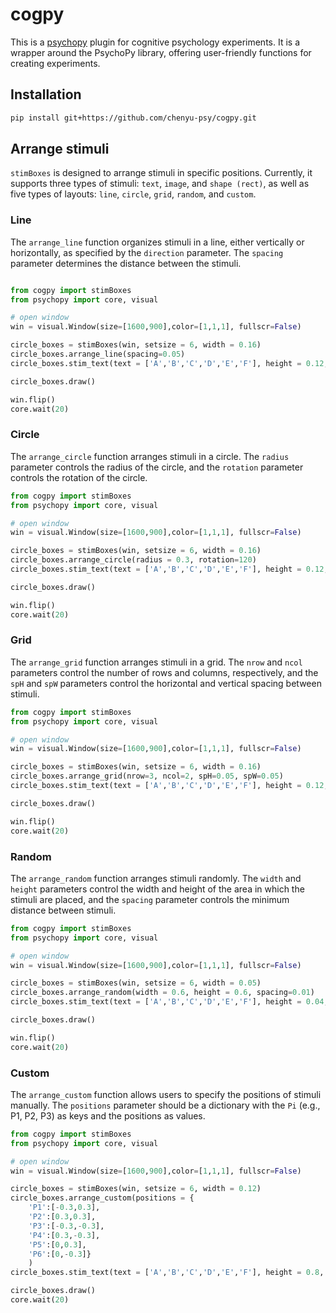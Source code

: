 # cogpy

This is a [psychopy](https://psychopy.org) plugin for cognitive psychology experiments. It is a wrapper around the PsychoPy library, offering user-friendly functions for creating experiments.

## Installation

```bash
pip install git+https://github.com/chenyu-psy/cogpy.git
```

## Arrange stimuli

`stimBoxes` is designed to arrange stimuli in specific positions. Currently, it supports three types of stimuli: `text`, `image`, and `shape (rect)`, as well as five types of layouts: `line`, `circle`, `grid`, `random`, and `custom`.

### Line

The `arrange_line` function organizes stimuli in a line, either vertically or horizontally, as specified by the `direction` parameter. The `spacing` parameter determines the distance between the stimuli.

```python

from cogpy import stimBoxes
from psychopy import core, visual

# open window
win = visual.Window(size=[1600,900],color=[1,1,1], fullscr=False)

circle_boxes = stimBoxes(win, setsize = 6, width = 0.16)
circle_boxes.arrange_line(spacing=0.05)
circle_boxes.stim_text(text = ['A','B','C','D','E','F'], height = 0.12, color="#bababa")

circle_boxes.draw()

win.flip()
core.wait(20)

```

### Circle

The `arrange_circle` function arranges stimuli in a circle. The `radius` parameter controls the radius of the circle, and the `rotation` parameter controls the rotation of the circle.

```python
from cogpy import stimBoxes
from psychopy import core, visual

# open window
win = visual.Window(size=[1600,900],color=[1,1,1], fullscr=False)

circle_boxes = stimBoxes(win, setsize = 6, width = 0.16)
circle_boxes.arrange_circle(radius = 0.3, rotation=120)
circle_boxes.stim_text(text = ['A','B','C','D','E','F'], height = 0.12, color="#bababa")

circle_boxes.draw()

win.flip()
core.wait(20)
```

### Grid

The `arrange_grid` function arranges stimuli in a grid. The `nrow` and `ncol` parameters control the number of rows and columns, respectively, and the `spH` and `spW` parameters control the horizontal and vertical spacing between stimuli.

```python
from cogpy import stimBoxes
from psychopy import core, visual

# open window
win = visual.Window(size=[1600,900],color=[1,1,1], fullscr=False)

circle_boxes = stimBoxes(win, setsize = 6, width = 0.16)
circle_boxes.arrange_grid(nrow=3, ncol=2, spH=0.05, spW=0.05)
circle_boxes.stim_text(text = ['A','B','C','D','E','F'], height = 0.12, color="#bababa")

circle_boxes.draw()

win.flip()
core.wait(20)
```

### Random

The `arrange_random` function arranges stimuli randomly. The `width` and `height` parameters control the width and height of the area in which the stimuli are placed, and the `spacing` parameter controls the minimum distance between stimuli.

```python
from cogpy import stimBoxes
from psychopy import core, visual

# open window
win = visual.Window(size=[1600,900],color=[1,1,1], fullscr=False)

circle_boxes = stimBoxes(win, setsize = 6, width = 0.05)
circle_boxes.arrange_random(width = 0.6, height = 0.6, spacing=0.01)
circle_boxes.stim_text(text = ['A','B','C','D','E','F'], height = 0.04, color="#bababa")

circle_boxes.draw()

win.flip()
core.wait(20)
```

### Custom

The `arrange_custom` function allows users to specify the positions of stimuli manually. The `positions` parameter should be a dictionary with the `Pi` (e.g., P1, P2, P3) as keys and the positions as values.

```python
from cogpy import stimBoxes
from psychopy import core, visual

# open window
win = visual.Window(size=[1600,900],color=[1,1,1], fullscr=False)

circle_boxes = stimBoxes(win, setsize = 6, width = 0.12)
circle_boxes.arrange_custom(positions = {
    'P1':[-0.3,0.3],
    'P2':[0.3,0.3],
    'P3':[-0.3,-0.3],
    'P4':[0.3,-0.3],
    'P5':[0,0.3],
    'P6':[0,-0.3]}
    )
circle_boxes.stim_text(text = ['A','B','C','D','E','F'], height = 0.8, color="#bababa")

circle_boxes.draw()
core.wait(20)
```